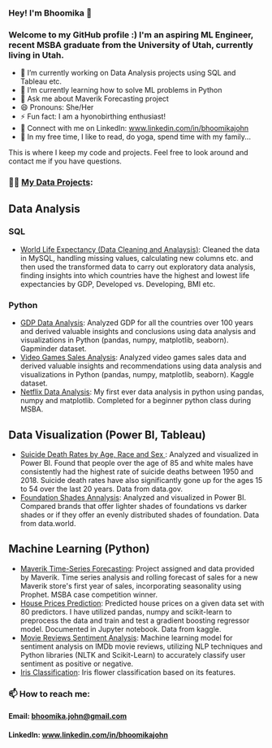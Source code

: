 <!--
**bhoomika-johnpedely/bhoomika-johnpedely** is a ✨ _special_ ✨ repository because its `README.md` (this file) appears on your GitHub profile.

Here are some ideas to get you started:

- 🔭 I’m currently working on ...
- 🌱 I’m currently learning ...
- 👯 I’m looking to collaborate on ...
- 🤔 I’m looking for help with ...
- 💬 Ask me about ...
- 📫 How to reach me: ...
- 😄 Pronouns: ...
- ⚡ Fun fact: ...
-->

### Hey! I'm Bhoomika 👋
### Welcome to my GitHub profile :) I'm an aspiring ML Engineer, recent MSBA graduate from the University of Utah, currently living in Utah. 

- 🔭 I’m currently working on Data Analysis projects using SQL and Tableau etc.
- 🌱 I’m currently learning how to solve ML problems in Python
- 💬 Ask me about Maverik Forecasting project
- 😄 Pronouns: She/Her
- ⚡ Fun fact: I am a hyonobirthing enthusiast!
- 🤝 Connect with me on LinkedIn: www.linkedin.com/in/bhoomikajohn
- 🎈 In my free time, I like to read, do yoga, spend time with my family...
  
This is where I keep my code and projects. Feel free to look around and contact me if you have questions.

### 👨‍💻 [My Data Projects](https://github.com/bhoomika-jp/Portfolio/tree/main#portfolio):

## Data Analysis 

### SQL
- [World Life Expectancy (Data Cleaning and Analaysis)](https://github.com/bhoomika-jp/World-Life-Expectancy): Cleaned the data in MySQL, handling missing values, calculating new columns etc. and then used the transformed data to carry out exploratory data analysis, finding insights into which countries have the highest and lowest life expectancies by GDP, Developed vs. Developing, BMI etc.

### Python
- [GDP Data Analysis](https://github.com/bhoomika-jp/GDP-Data-Analysis): Analyzed GDP for all the countries over 100 years and derived valuable insights and conclusions using data analysis and visualizations in Python (pandas, numpy, matplotlib, seaborn). Gapminder dataset. 
- [Video Games Sales Analysis](https://github.com/bhoomika-jp/Video-Games-Sales-Analysis): Analyzed video games sales data and derived valuable insights and recommendations using data analysis and visualizations in Python (pandas, numpy, matplotlib, seaborn). Kaggle dataset. 
- [Netflix Data Analysis](https://github.com/bhoomika-jp/MSBA-Coursework/blob/main/Netflix/Bhoomika_Final_Project.ipynb): My first ever data analysis in python using pandas, numpy and matplotlib. Completed for a beginner python class during MSBA. 

## Data Visualization (Power BI, Tableau)

- <ins>Suicide Death Rates by Age, Race and Sex </ins>: Analyzed and visualized in Power BI. Found that people over the age of 85 and white males have consistently had the highest rate of suicide deaths between 1950 and 2018. Suicide death rates have also significantly gone up for the ages 15 to 54 over the last 20 years. Data from data.gov.
- <ins>Foundation Shades Annalysis</ins>: Analyzed and visualized in Power BI. Compared brands that offer lighter shades of foundations vs darker shades or if they offer an evenly distributed shades of foundation. Data from data.world.
  
## Machine Learning (Python)

- [Maverik Time-Series Forecasting](https://github.com/bhoomika-jp/Maverik-Sales-Forecasting): Project assigned and data provided by Maverik. Time series analysis and rolling forecast of sales for a new Maverik store's first year of sales, incorporating seasonality using Prophet. MSBA case competition winner.
- [House Prices Prediction](https://github.com/bhoomika-jp/Predicting-House-Prices): Predicted house prices on a given data set with 80 predictors. I have utilized pandas, numpy and scikit-learn to preprocess the data and train and test a gradient boosting regressor model. Documented in Jupyter notebook. Data from kaggle. 
- [Movie Reviews Sentiment Analysis](https://github.com/bhoomika-jp/Movie-Reviews-Sentiment-Analysis): Machine learning model for sentiment analysis on IMDb movie reviews, utilizing NLP techniques and Python libraries (NLTK and Scikit-Learn) to accurately classify user sentiment as positive or negative.
- [Iris Classification](https://github.com/bhoomika-jp/Machine_Learning_Mastery/blob/main/Iris__ML.ipynb): Iris flower classification based on its features.
  


### 📫 How to reach me: 
#### Email: bhoomika.john@gmail.com
#### LinkedIn: www.linkedin.com/in/bhoomikajohn


